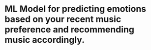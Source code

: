 # ML Model for predicting emotions based on your recent music preference and recommending music accordingly.
